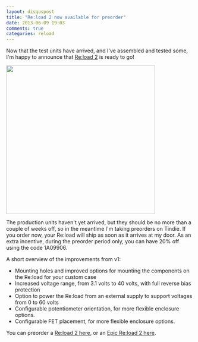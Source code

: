 ```yaml
---
layout: disquspost
title: "Re:load 2 now available for preorder"
date: 2013-06-09 19:03
comments: true
categories: reload
---
```

Now that the test units have arrived, and I've assembled and tested some, I'm happy to announce that <a href="https://www.tindie.com/products/arachnidlabs/reload-the-simple-robust-affordable-dummy-load/">Re:load 2</a> is ready to go!

<a href="https://www.tindie.com/products/arachnidlabs/reload-the-simple-robust-affordable-dummy-load/"><img src="https://lh3.googleusercontent.com/-_NVZDZtSGks/UbTDM5SLi9I/AAAAAAAAECQ/Y684i0KLiiM/w469-h624-no/P1010320.JPG" width="400px"></a>

<!-- more -->

The production units haven't yet arrived, but they should be no more than a couple of weeks off, so in the meantime I'm taking preorders on Tindie. If you order now, your Re:load will ship as soon as it arrives at my door. As an extra incentive, during the preorder period only, you can have 20% off using the code 1A09906.

A short overview of the improvements from v1:

 - Mounting holes and improved options for mounting the components on the Re:load for your custom case
 - Increased voltage range, from 3.1 volts to 40 volts, with full reverse bias protection
 - Option to power the Re:load from an external supply to support voltages from 0 to 60 volts
 - Configurable potentiometer orientation, for more flexible enclosure options.
 - Configurable FET placement, for more flexible enclosure options.

You can preorder a <a href="https://www.tindie.com/products/arachnidlabs/reload-the-simple-robust-affordable-dummy-load/">Re:load 2 here</a>, or an <a href="https://www.tindie.com/products/arachnidlabs/epic-reload-the-simple-robust-powerful-adjustable-dummy-load/">Epic Re:load 2 here</a>.
